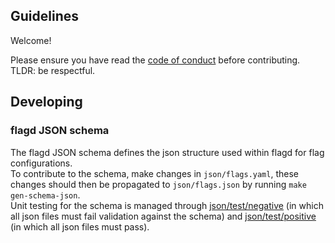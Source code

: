 ## Guidelines

Welcome!

Please ensure you have read the [code of conduct](https://github.com/open-feature/.github/blob/main/CODE_OF_CONDUCT.md) before contributing.  
TLDR: be respectful.


## Developing

### flagd JSON schema

The flagd JSON schema defines the json structure used within flagd for flag configurations.   
To contribute to the schema, make changes in `json/flags.yaml`, these changes should then be propagated to `json/flags.json` by running `make gen-schema-json`.  
Unit testing for the schema is managed through [json/test/negative](./json/test/negative) (in which all json files must fail validation against the schema) and [json/test/positive](./json/test/positive) (in which all json files must pass).
